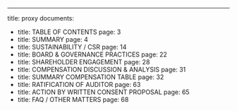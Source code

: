 ---
title: proxy
documents:
- title: TABLE OF CONTENTS
  page: 3
- title: SUMMARY
  page: 4
- title: SUSTAINABILITY / CSR
  page: 14
- title: BOARD & GOVERNANCE PRACTICES
  page: 22
- title: SHAREHOLDER ENGAGEMENT
  page: 28
- title: COMPENSATION DISCUSSION & ANALYSIS
  page: 31
- title: SUMMARY COMPENSATION TABLE
  page: 32
- title: RATIFICATION OF AUDITOR
  page: 63
- title: ACTION BY WRITTEN CONSENT PROPOSAL
  page: 65
- title: FAQ / OTHER MATTERS
  page: 68
  